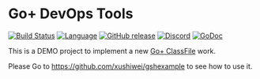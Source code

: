 Go+ DevOps Tools
======

[![Build Status](https://github.com/xushiwei/gsh/actions/workflows/go.yml/badge.svg)](https://github.com/xushiwei/gsh/actions/workflows/go.yml)
[![Language](https://img.shields.io/badge/language-Go+-blue.svg)](https://github.com/goplus/gop)
[![GitHub release](https://img.shields.io/github/v/tag/goplus/gop.svg?label=Go%2b+release)](https://github.com/goplus/gop/releases)
[![Discord](https://img.shields.io/badge/Discord-online-success.svg?logo=discord&logoColor=white)](https://discord.gg/mYjWCJDcAr)
[![GoDoc](https://pkg.go.dev/badge/github.com/xushiwei/gsh.svg)](https://pkg.go.dev/github.com/xushiwei/gsh)

This is a DEMO project to implement a new [Go+ ClassFile](https://github.com/goplus/gop/blob/main/doc/classfile.md) work.

Please Go to https://github.com/xushiwei/gshexample to see how to use it.
